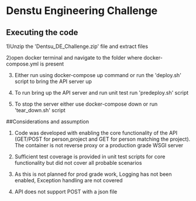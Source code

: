 # Denstu Engineering Challenge

## Executing the code
1)Unzip the 'Dentsu_DE_Challenge.zip' file  and extract files

2)open docker terminal and navigate to the folder where docker-compose.yml is present

3) Either run using docker-compose up command or run the 'deploy.sh' script to bring the API server up

4) To run bring up the API server and run unit test run 'predeploy.sh' script 

5) To stop the server either use docker-compose down or run 'tear_down.sh' script


##Considerations and assumption
1) Code was developed with enabling the core functionality of the API (GET/POST for person,project and 
GET for person matching the project). The container is not reverse proxy or a production grade
 WSGI server 
 
2) Sufficient test coverage is provided in unit test scripts for core functionality but did not cover 
all probable scenarios

3) As this is not planned for prod grade work, Logging has not been enabled, Exception handling are not 
covered

4) API does not support POST with a json file